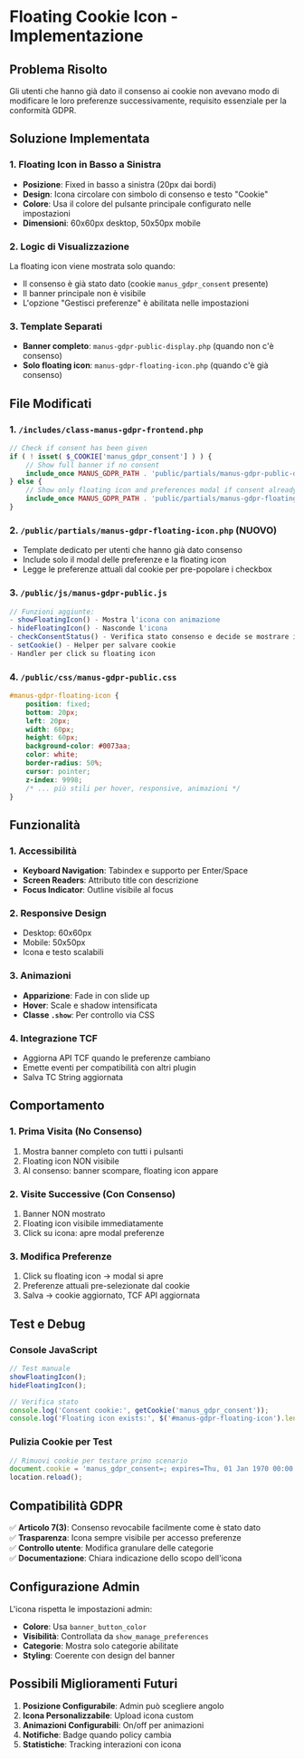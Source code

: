 # Floating Cookie Icon - Implementazione

## Problema Risolto

Gli utenti che hanno già dato il consenso ai cookie non avevano modo di modificare le loro preferenze successivamente, requisito essenziale per la conformità GDPR.

## Soluzione Implementata

### 1. Floating Icon in Basso a Sinistra
- **Posizione**: Fixed in basso a sinistra (20px dai bordi)
- **Design**: Icona circolare con simbolo di consenso e testo "Cookie"
- **Colore**: Usa il colore del pulsante principale configurato nelle impostazioni
- **Dimensioni**: 60x60px desktop, 50x50px mobile

### 2. Logic di Visualizzazione
La floating icon viene mostrata solo quando:
- Il consenso è già stato dato (cookie `manus_gdpr_consent` presente)
- Il banner principale non è visibile
- L'opzione "Gestisci preferenze" è abilitata nelle impostazioni

### 3. Template Separati
- **Banner completo**: `manus-gdpr-public-display.php` (quando non c'è consenso)
- **Solo floating icon**: `manus-gdpr-floating-icon.php` (quando c'è già consenso)

## File Modificati

### 1. `/includes/class-manus-gdpr-frontend.php`
```php
// Check if consent has been given
if ( ! isset( $_COOKIE['manus_gdpr_consent'] ) ) {
    // Show full banner if no consent
    include_once MANUS_GDPR_PATH . 'public/partials/manus-gdpr-public-display.php';
} else {
    // Show only floating icon and preferences modal if consent already given
    include_once MANUS_GDPR_PATH . 'public/partials/manus-gdpr-floating-icon.php';
}
```

### 2. `/public/partials/manus-gdpr-floating-icon.php` (NUOVO)
- Template dedicato per utenti che hanno già dato consenso
- Include solo il modal delle preferenze e la floating icon
- Legge le preferenze attuali dal cookie per pre-popolare i checkbox

### 3. `/public/js/manus-gdpr-public.js`
```javascript
// Funzioni aggiunte:
- showFloatingIcon() - Mostra l'icona con animazione
- hideFloatingIcon() - Nasconde l'icona
- checkConsentStatus() - Verifica stato consenso e decide se mostrare icona
- setCookie() - Helper per salvare cookie
- Handler per click su floating icon
```

### 4. `/public/css/manus-gdpr-public.css`
```css
#manus-gdpr-floating-icon {
    position: fixed;
    bottom: 20px;
    left: 20px;
    width: 60px;
    height: 60px;
    background-color: #0073aa;
    color: white;
    border-radius: 50%;
    cursor: pointer;
    z-index: 9998;
    /* ... più stili per hover, responsive, animazioni */
}
```

## Funzionalità

### 1. Accessibilità
- **Keyboard Navigation**: Tabindex e supporto per Enter/Space
- **Screen Readers**: Attributo title con descrizione
- **Focus Indicator**: Outline visibile al focus

### 2. Responsive Design
- Desktop: 60x60px
- Mobile: 50x50px
- Icona e testo scalabili

### 3. Animazioni
- **Apparizione**: Fade in con slide up
- **Hover**: Scale e shadow intensificata
- **Classe `.show`**: Per controllo via CSS

### 4. Integrazione TCF
- Aggiorna API TCF quando le preferenze cambiano
- Emette eventi per compatibilità con altri plugin
- Salva TC String aggiornata

## Comportamento

### 1. Prima Visita (No Consenso)
1. Mostra banner completo con tutti i pulsanti
2. Floating icon NON visibile
3. Al consenso: banner scompare, floating icon appare

### 2. Visite Successive (Con Consenso)
1. Banner NON mostrato
2. Floating icon visibile immediatamente
3. Click su icona: apre modal preferenze

### 3. Modifica Preferenze
1. Click su floating icon → modal si apre
2. Preferenze attuali pre-selezionate dal cookie
3. Salva → cookie aggiornato, TCF API aggiornata

## Test e Debug

### Console JavaScript
```javascript
// Test manuale
showFloatingIcon();
hideFloatingIcon();

// Verifica stato
console.log('Consent cookie:', getCookie('manus_gdpr_consent'));
console.log('Floating icon exists:', $('#manus-gdpr-floating-icon').length > 0);
```

### Pulizia Cookie per Test
```javascript
// Rimuovi cookie per testare primo scenario
document.cookie = 'manus_gdpr_consent=; expires=Thu, 01 Jan 1970 00:00:00 UTC; path=/;';
location.reload();
```

## Compatibilità GDPR

✅ **Articolo 7(3)**: Consenso revocabile facilmente come è stato dato  
✅ **Trasparenza**: Icona sempre visibile per accesso preferenze  
✅ **Controllo utente**: Modifica granulare delle categorie  
✅ **Documentazione**: Chiara indicazione dello scopo dell'icona  

## Configurazione Admin

L'icona rispetta le impostazioni admin:
- **Colore**: Usa `banner_button_color`
- **Visibilità**: Controllata da `show_manage_preferences`
- **Categorie**: Mostra solo categorie abilitate
- **Styling**: Coerente con design del banner

## Possibili Miglioramenti Futuri

1. **Posizione Configurabile**: Admin può scegliere angolo
2. **Icona Personalizzabile**: Upload icona custom
3. **Animazioni Configurabili**: On/off per animazioni
4. **Notifiche**: Badge quando policy cambia
5. **Statistiche**: Tracking interazioni con icona
